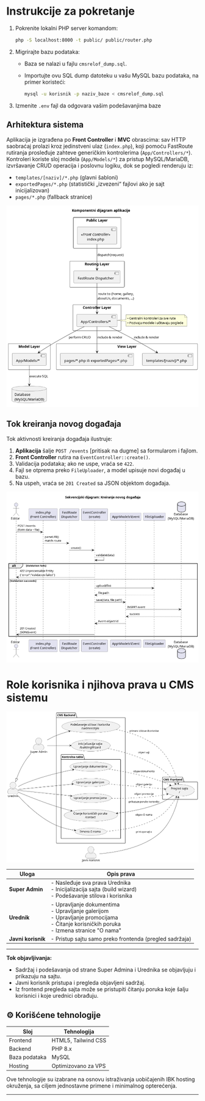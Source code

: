 # Instrukcije za pokretanje

1. Pokrenite lokalni PHP server komandom:

   ```bash
   php -S localhost:8000 -t public/ public/router.php
   ```

2. Migrirajte bazu podataka:

   - Baza se nalazi u fajlu `cmsrelof_dump.sql`.
   - Importujte ovu SQL dump datoteku u vašu MySQL bazu podataka, na primer koristeći:

     ```bash
     mysql -u korisnik -p naziv_baze < cmsrelof_dump.sql
     ```

3. Izmenite `.env` fajl da odgovara vašim podešavanjima baze

## Arhitektura sistema

Aplikacija je izgrađena po **Front Controller** i **MVC** obrascima: sav HTTP saobraćaj prolazi kroz jedinstveni ulaz (`index.php`), koji pomoću FastRoute rutiranja prosleđuje zahteve generičkim kontrolerima (`App/Controllers/*`). Kontroleri koriste sloj modela (`App/Models/*`) za pristup MySQL/MariaDB, izvršavanje CRUD operacija i poslovnu logiku, dok se pogledi renderuju iz:

- `templates/[naziv]/*.php` (glavni šabloni)
- `exportedPages/*.php` (statistički „izvezeni“ fajlovi ako je sajt inicijalizovan)
- `pages/*.php` (fallback stranice)

![Komponentni dijagram](out/diagram2/diagram2.png)

## Tok kreiranja novog događaja

Tok aktivnosti kreiranja događaja ilustruje:

1. **Aplikacija** šalje `POST /events` [pritisak na dugme] sa formularom i fajlom.
2. **Front Controller** rutira na `EventController::create()`.
3. Validacija podataka; ako ne uspe, vraća se `422`.
4. Fajl se otprema preko `FileUploader`, a model upisuje novi događaj u bazu.
5. Na uspeh, vraća se `201 Created` sa JSON objektom događaja.

![Dijagram aktivnosti](out/diagram3/diagram3.png)

# Role korisnika i njihova prava u CMS sistemu

![Dijagram aktivnosti](out/diagram/diagram.png)

| Uloga              | Opis prava                                                                                                                                      |
| ------------------ | ----------------------------------------------------------------------------------------------------------------------------------------------- |
| **Super Admin**    | - Nasleđuje sva prava Urednika<br>- Inicijalizacija sajta (build wizard)<br>- Podešavanje stilova i korisnika                                   |
| **Urednik**        | - Upravljanje dokumentima<br>- Upravljanje galerijom<br>- Upravljanje promocijama<br>- Čitanje korisničkih poruka<br>- Izmena stranice "O nama" |
| **Javni korisnik** | - Pristup sajtu samo preko frontenda (pregled sadržaja)                                                                                         |

---

**Tok objavljivanja:**

- Sadržaj i podešavanja od strane Super Admina i Urednika se objavljuju i prikazuju na sajtu.
- Javni korisnik pristupa i pregleda objavljeni sadržaj.
- Iz frontend pregleda sajta može se pristupiti čitanju poruka koje šalju korisnici i koje urednici obrađuju.

## ⚙️ Korišćene tehnologije

| Sloj          | Tehnologija         |
| ------------- | ------------------- |
| Frontend      | HTML5, Tailwind CSS |
| Backend       | PHP 8.x             |
| Baza podataka | MySQL               |
| Hosting       | Optimizovano za VPS |

Ove tehnologije su izabrane na osnovu istraživanja uobičajenih IBK hosting okruženja, sa ciljem jednostavne primene i minimalnog opterećenja.

---
